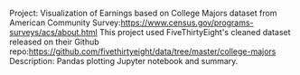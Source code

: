 Project: Visualization of Earnings based on College Majors dataset from American Community Survey:https://www.census.gov/programs-surveys/acs/about.html
This project used FiveThirtyEight's cleaned dataset released on their Github repo:https://github.com/fivethirtyeight/data/tree/master/college-majors
Description: Pandas plotting Jupyter notebook and summary.